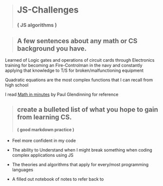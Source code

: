 ># JS-Challenges
> ### ( JS algorithms )

>## A few sentences about any math or CS background you have. 

Learned of Logic gates and operations of circuit cards through Electronics training for becoming an Fire-Controlman in the navy and constantly applying that knowledge to T/S for broken/malfunctioning equipment 

Quadratic equations are the most complex functions that I can recall from high school

I read [Math in minutes](https://www.amazon.com/Math-Minutes-Concepts-Explained-Knowledge/dp/1623650089) by Paul Glendinning for reference 

>## create a bulleted list of what you hope to gain from learning CS.
> ####  ( good markdown practice )

- Feel more confident in my code

- The ability to Understand when I might break something when coding complex applications using JS

- The theories and algorithms that apply for every/most programming languages

- A filled out notebook of notes to refer back to